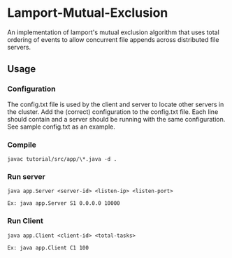 # Lamport-Mutual-Exclusion
An implementation of lamport's mutual exclusion algorithm that uses total ordering of events to allow concurrent file appends across distributed file servers.

## Usage

### Configuration

The config.txt file is used by the client and server to locate other servers in the cluster. Add the (correct) configuration to the config.txt file. Each line should contain <server-id> <ip> <port> and a server should be running with the same configuration. See sample config.txt as an example.

### Compile

```
javac tutorial/src/app/\*.java -d .
```

### Run server

```
java app.Server <server-id> <listen-ip> <listen-port>

Ex: java app.Server S1 0.0.0.0 10000
```

### Run Client

```
java app.Client <client-id> <total-tasks>
 
Ex: java app.Client C1 100
```
